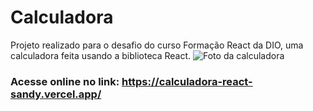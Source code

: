 # Calculadora
Projeto realizado para o desafio do curso Formação React da DIO, uma calculadora feita usando a biblioteca React.
<img alt="Foto da calculadora" src="https://user-images.githubusercontent.com/101902194/195148184-ae0b6a6c-de65-4d8a-aefc-63abc11447df.png">
### Acesse online no link: https://calculadora-react-sandy.vercel.app/
